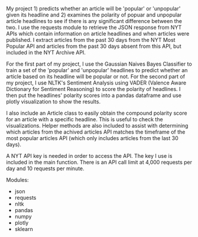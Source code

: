 My project 1) predicts whether an article will be 'popular' or 'unpopular' given its headline and 2) examines the polarity of popuar and unpopular article headlines to see if there is any significant difference between the two. I use the requests module to retrieve the JSON response from NYT APIs which contain information on article headlines and when articles were published. I extract articles from the past 30 days from the NYT Most Popular API and articles from the past 30 days absent from this API, but included in the NYT Archive API.

For the first part of my project, I use the Gaussian Naives Bayes Classifier to train a set of the 'popular' and 'unpopular' headlines to predict whether an article based on its headline will be popular or not. For the second part of my project, I use NLTK's Sentiment Analysis using VADER (Valence Aware Dictionary for Sentiment Reasoning) to score the polarity of headlines. I then put the headlines' polarity scores into a pandas dataframe and use plotly visualization to show the results.

I also include an Article class to easily obtain the compound polarity score for an article with a specific headline. This is useful to check the visualizations. Helper methods are also included to assist with determining which articles from the achived articles API matches the timeframe of the most popular articles API (which only includes articles from the last 30 days). 

A NYT API key is needed in order to access the API. The key I use is included in the main function.
There is an API call limit at 4,000 requests per day and 10 requests per minute.

Modules:
- json
- requests
- nltk
- pandas
- numpy
- plotly
- sklearn
